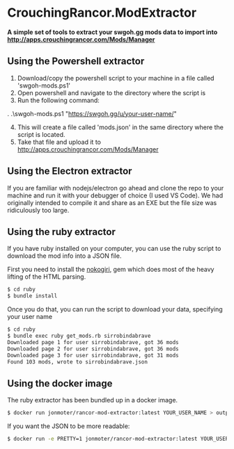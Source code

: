 # CrouchingRancor.ModExtractor

**A simple set of tools to extract your swgoh.gg mods data to import into http://apps.crouchingrancor.com/Mods/Manager**

## Using the Powershell extractor
1. Download/copy the powershell script to your machine in a file called 'swgoh-mods.ps1'
2. Open powershell and navigate to the directory where the script is
3. Run the following command:

. .\swgoh-mods.ps1 "https://swgoh.gg/u/your-user-name/"

4. This will create a file called 'mods.json' in the same directory where the script is located.
5. Take that file and upload it to http://apps.crouchingrancor.com/Mods/Manager


## Using the Electron extractor
If you are familiar with nodejs/electron go ahead and clone the repo to your machine and run it with your debugger of choice (I used VS Code). We had originally intended to compile it and share as an EXE but the file size was ridiculously too large.

## Using the ruby extractor

If you have ruby installed on your computer, you can use the ruby script to download the mod info into a JSON file.

First you need to install the  [nokogiri](https://github.com/sparklemotion/nokogiri), gem which does most of the
heavy lifting of the HTML parsing.

```bash
$ cd ruby
$ bundle install
```

Once you do that, you can run the script to download your data, specifying your user name

```bash
$ cd ruby
$ bundle exec ruby get_mods.rb sirrobindabrave
Downloaded page 1 for user sirrobindabrave, got 36 mods
Downloaded page 2 for user sirrobindabrave, got 36 mods
Downloaded page 3 for user sirrobindabrave, got 31 mods
Found 103 mods, wrote to sirrobindabrave.json
```

## Using the docker image

The ruby extractor has been bundled up in a docker image.

```bash
$ docker run jonmoter/rancor-mod-extractor:latest YOUR_USER_NAME > output.json
```

If you want the JSON to be more readable:

```bash
$ docker run -e PRETTY=1 jonmoter/rancor-mod-extractor:latest YOUR_USER_NAME > output.json
```
